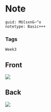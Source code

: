 # Note
```
guid: MU[sxnG~^o
notetype: Basic+++
```

### Tags
```
Week3
```

## Front
<img src="paste-e4a9263d39aafceeb0674d8602194976a652d79a.jpg">

## Back
<img src="paste-e3ad4dab1dd0f60260453493112d928c18ecca9d.jpg">
